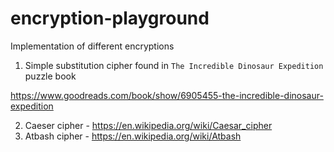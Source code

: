# encryption-playground
Implementation of different encryptions

1. Simple substitution cipher found in `The Incredible Dinosaur Expedition` puzzle book

https://www.goodreads.com/book/show/6905455-the-incredible-dinosaur-expedition

2. Caeser cipher - https://en.wikipedia.org/wiki/Caesar_cipher
3. Atbash cipher - https://en.wikipedia.org/wiki/Atbash
